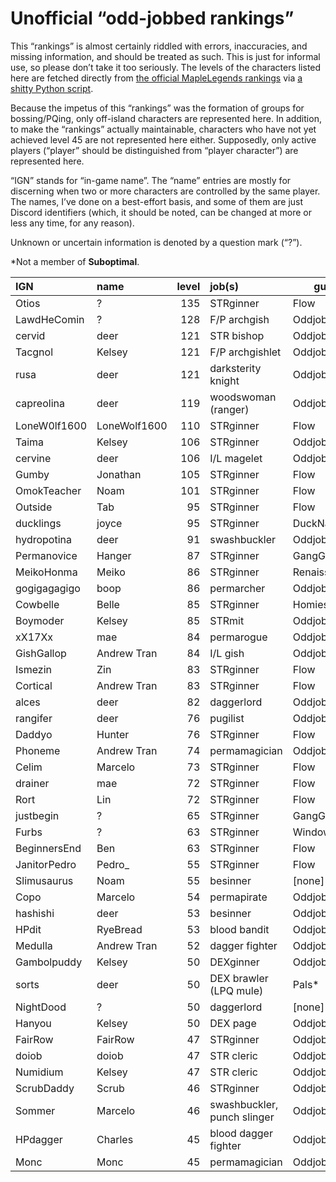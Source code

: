 # Unofficial “odd-jobbed rankings”

This “rankings” is almost certainly riddled with errors, inaccuracies, and
missing information, and should be treated as such. This is just for informal
use, so please don’t take it too seriously. The levels of the characters listed
here are fetched directly from [the official MapleLegends
rankings](https://maplelegends.com/ranking/all) via [a shitty Python
script](https://codeberg.org/oddjobs/odd-jobbed_rankings/src/branch/master/update.py).

Because the impetus of this “rankings” was the formation of groups for
bossing/PQing, only off-island characters are represented here. In addition, to
make the “rankings” actually maintainable, characters who have not yet achieved
level 45 are not represented here either. Supposedly, only active players
(“player” should be distinguished from “player character”) are represented
here.

“IGN” stands for “in-game name”. The “name” entries are mostly for discerning
when two or more characters are controlled by the same player. The names, I’ve
done on a best-effort basis, and some of them are just Discord identifiers
(which, it should be noted, can be changed at more or less any time, for any
reason).

Unknown or uncertain information is denoted by a question mark (“?”).

\*Not a member of <b>Suboptimal</b>.

| IGN        | name         | level | job(s)                 | guild         |
| :--------- | :----------- | ----: | :--------------------- | ------------- |
| Otios | ? | 135 | STRginner | Flow |
| LawdHeComin | ? | 128 | F/P archgish | Oddjobs |
| cervid | deer | 121 | STR bishop | Oddjobs |
| Tacgnol | Kelsey | 121 | F/P archgishlet | Oddjobs |
| rusa | deer | 121 | darksterity knight | Oddjobs |
| capreolina | deer | 119 | woodswoman (ranger) | Oddjobs |
| LoneW0lf1600 | LoneWolf1600 | 110 | STRginner | Flow |
| Taima | Kelsey | 106 | STRginner | Oddjobs |
| cervine | deer | 106 | I/L magelet | Oddjobs |
| Gumby | Jonathan | 105 | STRginner | Flow |
| OmokTeacher | Noam | 101 | STRginner | Flow |
| Outside | Tab | 95 | STRginner | Flow |
| ducklings | joyce | 95 | STRginner | DuckNation\* |
| hydropotina | deer | 91 | swashbuckler | Oddjobs |
| Permanovice | Hanger | 87 | STRginner | GangGang\* |
| MeikoHonma | Meiko | 86 | STRginner | Renaissance\* |
| gogigagagigo | boop | 86 | permarcher | Oddjobs |
| Cowbelle | Belle | 85 | STRginner | Homies\* |
| Boymoder | Kelsey | 85 | STRmit | Oddjobs |
| xX17Xx | mae | 84 | permarogue | Oddjobs |
| GishGallop | Andrew Tran | 84 | I/L gish | Oddjobs |
| Ismezin | Zin | 83 | STRginner | Flow |
| Cortical | Andrew Tran | 83 | STRginner | Flow |
| alces | deer | 82 | daggerlord | Oddjobs |
| rangifer | deer | 76 | pugilist | Oddjobs |
| Daddyo | Hunter | 76 | STRginner | Flow |
| Phoneme | Andrew Tran | 74 | permamagician | Oddjobs |
| Celim | Marcelo | 73 | STRginner | Flow |
| drainer | mae | 72 | STRginner | Flow |
| Rort | Lin | 72 | STRginner | Flow |
| justbegin | ? | 65 | STRginner | GangGang\* |
| Furbs | ? | 63 | STRginner | WindowsXP\* |
| BeginnersEnd | Ben | 63 | STRginner | Flow |
| JanitorPedro | Pedro\_ | 55 | STRginner | Flow |
| Slimusaurus | Noam | 55 | besinner | \[none\]\* |
| Copo | Marcelo | 54 | permapirate | Oddjobs |
| hashishi | deer | 53 | besinner | Oddjobs |
| HPdit | RyeBread | 53 | blood bandit | Oddjobs |
| Medulla | Andrew Tran | 52 | dagger fighter | Oddjobs |
| Gambolpuddy | Kelsey | 50 | DEXginner | Oddjobs |
| sorts | deer | 50 | DEX brawler (LPQ mule) | Pals\* |
| NightDood | ? | 50 | daggerlord | \[none\]\* |
| Hanyou | Kelsey | 50 | DEX page | Oddjobs |
| FairRow | FairRow | 47 | STRginner | Oddjobs |
| doiob | doiob | 47 | STR cleric | Oddjobs |
| Numidium | Kelsey | 47 | STR cleric | Oddjobs |
| ScrubDaddy | Scrub | 46 | STRginner | Oddjobs |
| Sommer | Marcelo | 46 | swashbuckler, punch slinger | Oddjobs |
| HPdagger | Charles | 45 | blood dagger fighter | Oddjobs |
| Monc | Monc | 45 | permamagician | Oddjobs |
